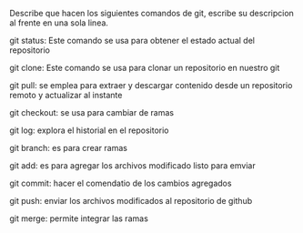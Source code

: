Describe que hacen los siguientes comandos de git, escribe su descripcion al frente en una sola linea.

git status: Este comando se usa para obtener el estado actual del repositorio

git clone: Este comando se usa para clonar un repositorio en nuestro git

git pull: se emplea para extraer y descargar contenido desde un repositorio remoto y actualizar al instante

git checkout: se usa para cambiar de ramas

git log: explora el historial en el repositorio

git branch: es para crear ramas

git add: es para agregar los archivos modificado listo para emviar

git commit: hacer el comendatio de los cambios agregados

git push: enviar los archivos modificados al repositorio de github

git merge: permite integrar las ramas
